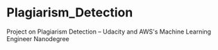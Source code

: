 # Plagiarism_Detection
Project on Plagiarism Detection – Udacity and AWS's Machine Learning Engineer Nanodegree
